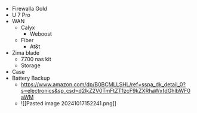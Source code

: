 - Firewalla Gold
- U 7 Pro
- WAN
	- Calyx
		- Weboost
	- Fiber
		- At&t
- Zima blade
	- 7700 nas kit
	- Storage
- Case
- Battery Backup
	- https://www.amazon.com/dp/B0BCMLLSHL/ref=sspa_dk_detail_0?s=electronics&sp_csd=d2lkZ2V0TmFtZT1zcF9kZXRhaWxfdGhlbWF0aWM
	- ![[Pasted image 20241017152241.png]]
